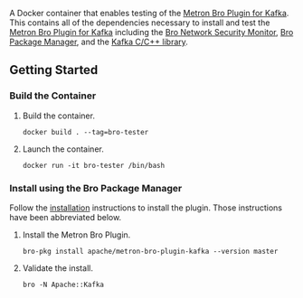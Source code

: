 A Docker container that enables testing of the [Metron Bro Plugin for Kafka](https://github.com/apache/metron-bro-plugin-kafka).  This contains all of the dependencies necessary to install and test the [Metron Bro Plugin for Kafka](https://github.com/apache/metron-bro-plugin-kafka) including the [Bro Network Security Monitor](https://www.bro.org/), [Bro Package Manager](#https://github.com/bro/packages), and the [Kafka C/C++ library](https://github.com/edenhill/librdkafka).

## Getting Started

### Build the Container

1. Build the container.
    ```
    docker build . --tag=bro-tester
    ```

1. Launch the container.
    ```
    docker run -it bro-tester /bin/bash
    ```

### Install using the Bro Package Manager

Follow the [installation](https://github.com/apache/metron-bro-plugin-kafka#installation) instructions to install the plugin.  Those instructions have been abbreviated below.

1. Install the Metron Bro Plugin.
    ```
    bro-pkg install apache/metron-bro-plugin-kafka --version master
    ```

1. Validate the install.
    ```
    bro -N Apache::Kafka
    ```
